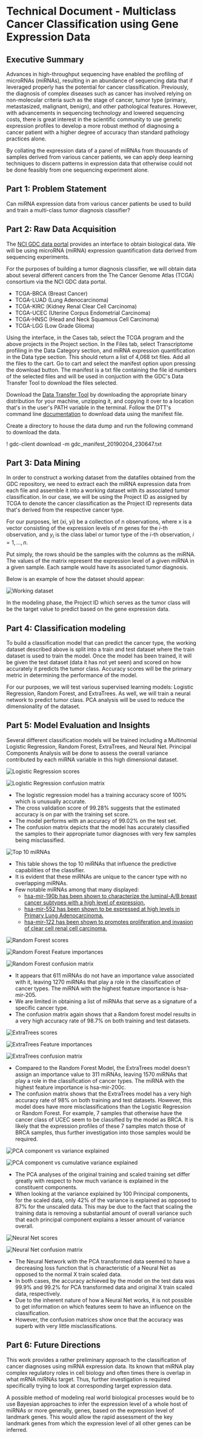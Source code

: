 # Technical Document - Multiclass Cancer Classification using Gene Expression Data

## Executive Summary

Advances in high-throughput sequencing have enabled the profiling of microRNAs (miRNAs), resulting in an abundance of sequencing data that if leveraged properly has the potential for cancer classification. Previously, the diagnosis of complex diseases such as cancer has involved relying on non-molecular criteria such as the stage of cancer, tumor type (primary, metastasized, malignant, benign), and other pathological features. However, with advancements in sequencing technology and lowered sequencing costs, there is great interest in the scientific community to use genetic expression profiles to develop a more robust method of diagnosing a cancer patient with a higher degree of accuracy than standard pathology practices alone. 

By collating the expression data of a panel of miRNAs from thousands of samples derived from various cancer patients, we can apply deep learning techniques to discern patterns in expression data that otherwise could not be done feasibly from one sequencing experiment alone. 

## Part 1: Problem Statement

Can miRNA expression data from various cancer patients be used to build and train a multi-class tumor diagnosis classifier?

## Part 2: Raw Data Acquisition

The [NCI GDC data portal](https://portal.gdc.cancer.gov/repository) provides an interface to obtain biological data. We will be using microRNA (miRNA) expression quantification data derived from sequencing experiments. 

For the purposes of building a tumor diagnosis classifier, we will obtain data about several different cancers from the The Cancer Genome Atlas (TCGA) consortium via the NCI GDC data portal. 

- TCGA-BRCA (Breast Cancer)
- TCGA-LUAD (Lung Adenocarcinoma)
- TCGA-KIRC (Kidney Renal Clear Cell Carcinoma)
- TCGA-UCEC (Uterine Corpus Endometrial Carcinoma)
- TCGA-HNSC (Head and Neck Squamous Cell Carcinoma)
- TCGA-LGG  (Low Grade Glioma)

Using the interface, in the Cases tab, select the TCGA program and the above projects in the Project section. In the Files tab, select Transcriptome profiling in the Data Category section, and miRNA expression quantification in the Data type section. This should return a list of 4,068 txt files. Add all the files to the cart. Go to cart and select the manifest option upon pressing the download button. The manifest is a txt file containing the file id numbers of the selected files and will be used in conjuction with the GDC's Data Transfer Tool to download the files selected. 

Download the [Data Transfer Tool](https://gdc.cancer.gov/access-data/gdc-data-transfer-tool) by downloading the appropriate binary distribution for your machine, unzipping it, and copying it over to a location that's in the user's PATH variable in the terminal. Follow the DTT's command line [documentation](https://docs.gdc.cancer.gov/Data_Transfer_Tool/Users_Guide/Data_Download_and_Upload/) to download data using the manifest file. 

Create a directory to house the data dump and run the following command to download the data.

! gdc-client download -m gdc_manifest_20190204_230647.txt

## Part 3: Data Mining

In order to construct a working dataset from the datafiles obtained from the GDC repository, we need to extract each the miRNA expression data from each file and assemble it into a working dataset with its associated tumor classification. In our case, we will be using the Project ID as assigned by TCGA to denote the cancer classification as the Project ID represents data that's derived from the respective cancer type. 

For our purposes, let (xi, yi) be a collection of n observations, where x is a vector consisting of the expression levels of $m$ genes for the $i$-th observation, and $y_{i}$ is the class label or tumor type of the $i$-th observation, $i = 1, ..., n$.

Put simply, the rows should be the samples with the columns as the miRNA. The values of the matrix represent the expression level of a given miRNA in a given sample. Each sample would have its associated tumor diagnosis.

Below is an example of how the dataset should appear:

![Working dataset](./images/dataset.png)

In the modeling phase, the Project ID which serves as the tumor class will be the target value to predict based on the gene expression data.

## Part 4: Classification modeling

To build a classification model that can predict the cancer type, the working dataset described above is split into a train and test dataset where the train dataset is used to train the model. Once the model has been trained, it will be given the test dataset (data it has not yet seen) and scored on how accurately it predicts the tumor class. Accuracy scores will be the primary metric in determining the performance of the model. 

For our purposes, we will test various supervised learning models: Logistic Regression, Random Forest, and ExtraTrees. As well, we will train a neural network to predict tumor class. PCA analysis will be used to reduce the dimensionality of the dataset. 


## Part 5: Model Evaluation and Insights

Several different classification models will be trained including a Multinomial Logistic Regression, Random Forest, ExtraTrees, and Neural Net. Principal Components Analysis will be done to assess the overall variance contributed by each miRNA variable in this high dimensional dataset.

![Logistic Regression scores](./images/logreg_scores.png)

![Logistic Regression confusion matrix](./images/logreg_confusion_matrix.png)


- The logistic regression model has a training accuracy score of 100% which is unusually accurate. 
- The cross validation score of 99.28% suggests that the estimated accuracy is on par with the training set score. 
- The model performs with an accuracy of 99.02% on the test set. 
- The confusion matrix depicts that the model has accurately classified the samples to their appropriate tumor diagnoses with very few samples being misclassified.

![Top 10 miRNAs](./images/logreg_top10_miRs.png)


- This table shows the top 10 miRNAs that influence the predictive capabilities of the classifier.
- It is evident that these miRNAs are unique to the cancer type with no overlapping miRNAs.
- Few notable miRNAs among that many displayed:
    - [hsa-mir-190b has been shown to characterize the luminal-A/B breast cancer subtypes with a high level of expression.][1]
    - [hsa-mir-552 has been shown to be expressed at high levels in Primary Lung Adenocarcinoma.][2]
    - [hsa-mir-122 has been shown to promotes proliferation and invasion of clear cell renal cell carcinoma.][3]

[1]: https://www.ncbi.nlm.nih.gov/pmc/articles/PMC3043070/
[2]: http://ar.iiarjournals.org/content/34/5/2297.full.pdf
[3]: https://www.ncbi.nlm.nih.gov/pubmed/30483771


![Random Forest scores](./images/rf_scores.png)

![Random Forest Feature importances](./images/rf_feature_importances.png)

![Random Forest confusion matrix](./images/rf_confusion_matrix.png)


- It appears that 611 miRNAs do not have an importance value associated with it, leaving 1270 miRNAs that play a role in the classification of cancer types. The miRNA with the highest feature importance is hsa-mir-205. 
- We are limited in obtaining a list of miRNAs that serve as a signature of a specific cancer type. 
- The confusion matrix again shows that a Random forest model results in a very high accuracy rate of 98.7% on both training and test datasets.


![ExtraTrees scores](./images/et_scores.png)

![ExtraTrees Feature importances](./images/et_feature_importances.png)

![ExtraTrees confusion matrix](./images/et_confusion_matrix.png)


- Compared to the Random Forest Model, the ExtraTrees model doesn't assign an importance value to 311 miRNAs, leaving 1570 miRNAs that play a role in the classification of cancer types. The miRNA with the highest feature importance is hsa-mir-200c. 
- The confusion matrix shows that the ExtraTrees model has a very high accuracy rate of 98% on both training and test datasets. However, this model does have more misclassifications than the Logistic Regression or Random Forest. For example, 7 samples that otherwise have the cancer class of UCEC seem to be classified by the model as BRCA. It is likely that the expression profiles of these 7 samples match those of BRCA samples, thus further investigation into those samples would be required. 



![PCA component vs variance explained](./images/pca_comp_vs_var.png)

![PCA component vs cumulative variance explained](./images/pca_comp_vs_cum_var.png)


- The PCA analyses of the original training and scaled training set differ greatly with respect to how much variance is explained in the constituent components. 
- When looking at the variance explained by 100 Principal components, for the scaled data, only 42% of the variance is explained as opposed to 87% for the unscaled data. This may be due to the fact that scaling the training data is removing a substantial amount of overall variance such that each principal component explains a lesser amount of variance overall.




![Neural Net scores](./images/nn_scores.png)

![Neural Net confusion matrix](./images/nn_confusion_matrix.png)

- The Neural Network with the PCA transformed data seemed to have a decreasing loss function that is characteristic of a Neural Net as opposed to the normal X train scaled data. 
- In both cases, the accuracy achieved by the model on the test data was 99.9% and 99.2% for PCA transformed data and original X train scaled data, respectively.
- Due to the inherent nature of how a Neural Net works, it is not possible to get information on which features seem to have an influence on the classification. 
- However, the confusion matrices show once that the accuracy was superb with very little misclassifications.



## Part 6: Future Directions

This work provides a rather preliminary approach to the classification of cancer diagnoses using miRNA expression data. Its known that miRNA play complex regulatory roles in cell biology and often times there is overlap in what mRNA miRNAs target. Thus, further investigation is required specifically trying to look at corresponding target expression data.

A possible method of modeling real world biological processes would be to use Bayesian approaches to infer the expression level of a whole host of miRNAs or more generally, genes, based on the expression level of landmark genes. This would allow the rapid assessment of the key landmark genes from which the expression level of all other genes can be inferred. 


